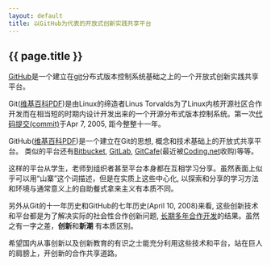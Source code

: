 ```yaml
---
layout: default
title: 以GitHub为代表的开放式创新实践共享平台
---
```


## {{ page.title }}

[GitHub](https://github.com)是一个建立在[git](https://git-scm.com/book/zh/v2)分布式版本控制系统基础之上的一个开放式创新实践共享平台。 

Git([维基百科PDF](git.pdf))是由Linux的缔造者Linus Torvalds为了Linux内核开源社区合作开发而在相当短的时期内设计开发出来的一个开源分布式版本控制系统。第一次[代码提交(commit)](https://github.com/git/git/commit/e83c5163316f89bfbde7d9ab23ca2e25604af290)于Apr 7, 2005, 
距今整整十一年。

GitHub([维基百科PDF](GitHub.pdf))是一个建立在Git的思想, 概念和技术基础上的开放式共享平台。
类似的平台还有[Bitbucket](https://bitbucket.org/), [GitLab](https://about.gitlab.com/), [GitCafe](https://gitcafe.com/)(最近被[Coding.net](https://coding.net/)收购)等等。

这样的平台从学生，老师到组织者甚至平台本身都在互相学习分享。虽然表面上似乎可以用“山寨”这个词描述，但是在实质上这些中心化, 以探索和分享的学习方法和环境与通常意义上的自助餐式拿来主义有本质不同。

另外从Git的十一年历史和GitHub的七年历史(April 10, 2008)来看, 这些创新技术和平台都是为了解决实际的社会性合作创新问题, [长期多年合作开发](https://github.com/git/git/graphs/contributors)的结果。虽然之有一字之差，**创新**和**新潮** 有本质区别。

希望国内从事创新以及创新教育的有识之士能充分利用这些技术和平台，站在巨人的肩膀上，开创新的合作共享道路。
